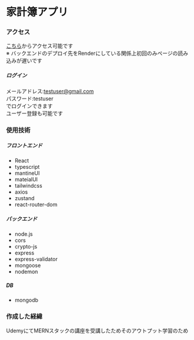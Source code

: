 # 家計簿アプリ
### アクセス
[こちら](https://kakeibo-app.onrender.com/)からアクセス可能です  
※ バックエンドのデプロイ先をRenderにしている関係上初回のみページの読み込みが遅いです
  ##### ログイン  
  メールアドレス:testuser@gmail.com  
  パスワード:testuser  
  でログインできます  
  ユーザー登録も可能です  
### 使用技術
  ##### フロントエンド
  - React
  - typescript
  - mantineUI
  - mateialUI
  - tailwindcss
  - axios
  - zustand
  - react-router-dom
  ##### バックエンド
  - node.js
  - cors
  - crypto-js
  - express
  - express-validator
  - mongoose
  - nodemon
  ##### DB
  - mongodb
 ### 作成した経緯
 UdemyにてMERNスタックの講座を受講したためそのアウトプット学習のため
